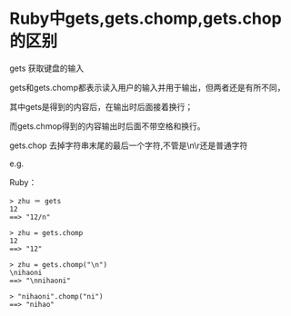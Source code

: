 # Ruby中gets,gets.chomp,gets.chop的区别 

gets 获取键盘的输入

gets和gets.chomp都表示读入用户的输入并用于输出，但两者还是有所不同，

其中gets是得到的内容后，在输出时后面接着换行；

而gets.chmop得到的内容输出时后面不带空格和换行。

gets.chop 去掉字符串末尾的最后一个字符,不管是\n\r还是普通字符

e.g. 

Ruby：
    
    > zhu ＝ gets
    12
    ==> "12/n"
    
    > zhu = gets.chomp
    12
    ==> "12"
    
    > zhu = gets.chomp("\n")
    \nihaoni
    ==> "\nnihaoni"
    
    > "nihaoni".chomp("ni")
    ==> "nihao"